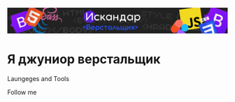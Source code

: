 ![Header](https://github.com/isikdev/isikdev/blob/main/assets/fon.png)

# Я джуниор верстальщик
Laungeges and Tools

Follow me